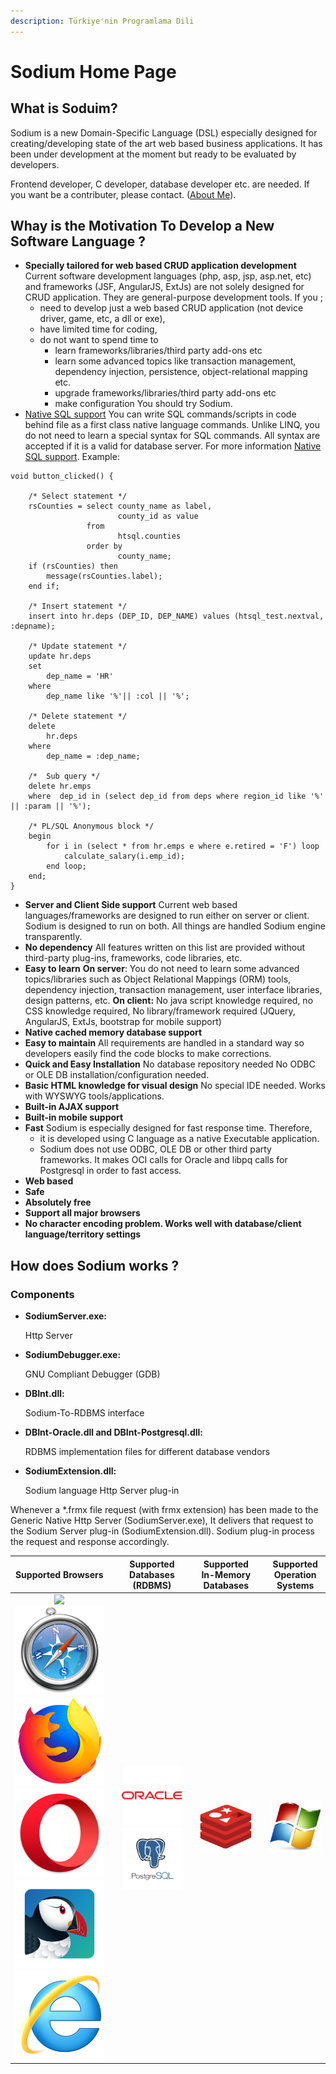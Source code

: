 ```yaml
---
description: Türkiye'nin Programlama Dili
---
```


# Sodium Home Page

## What is Soduim?

Sodium is a new Domain-Specific Language \(DSL\) especially designed for creating/developing state of the art web based business applications. It has been under development at the moment but ready to be evaluated by developers.

Frontend developer, C developer, database developer etc. are needed. If you want be a contributer, please contact. \([About Me](about-me.md)\).

## Whay is the Motivation To Develop a New Software Language ?

* **Specially tailored for web based CRUD application development** Current software development languages \(php, asp, jsp, asp.net, etc\) and frameworks \(JSF, AngularJS, ExtJs\) are not solely designed for CRUD application. They are general-purpose development tools.  If you ;
  * need to develop just a web based CRUD application \(not device driver, game, etc, a dll or exe\),
  * have limited time for coding,
  * do not want to spend time to
    * learn frameworks/libraries/third party add-ons etc
    * learn some advanced topics like transaction management, dependency injection, persistence, object-relational mapping etc.
    * upgrade frameworks/libraries/third party add-ons etc
    * make configuration You should try Sodium.
* [Native SQL support](language-reference/native-sql-support.md) You can write SQL commands/scripts in code behind file as a first class native language commands. Unlike LINQ, you do not need to learn a special syntax for SQL commands. All syntax are accepted if it is a valid for database server. For more information [Native SQL support](language-reference/native-sql-support.md). Example: 

```text
void button_clicked() {
 
    /* Select statement */
    rsCounties = select county_name as label,
                        county_id as value
                 from
                        htsql.counties
                 order by
                        county_name;
    if (rsCounties) then
        message(rsCounties.label);
    end if;
 
    /* Insert statement */
    insert into hr.deps (DEP_ID, DEP_NAME) values (htsql_test.nextval, :depname);
 
    /* Update statement */
    update hr.deps
    set
        dep_name = 'HR'
    where
        dep_name like '%'|| :col || '%';
 
    /* Delete statement */
    delete
        hr.deps
    where
        dep_name = :dep_name;
 
    /*  Sub query */
    delete hr.emps
    where  dep_id in (select dep_id from deps where region_id like '%' || :param || '%');
 
    /* PL/SQL Anonymous block */
    begin
        for i in (select * from hr.emps e where e.retired = 'F') loop
            calculate_salary(i.emp_id);
        end loop;
    end;
}
```

* **Server and Client Side support**  Current web based languages/frameworks are designed to run either on server or client. Sodium is designed to run on both. All things are handled Sodium engine transparently.
* **No dependency**  All features written on this list are provided without third-party plug-ins, frameworks, code libraries, etc.
* **Easy to learn** **On server**: You do not need to learn some advanced topics/libraries such as Object Relational Mappings \(ORM\) tools, dependency injection, transaction management, user interface libraries, design patterns, etc. **On client:** No java script knowledge required, no CSS knowledge required, No library/framework required \(JQuery, AngularJS, ExtJs, bootstrap for mobile support\)
* **Native cached memory database support**
* **Easy to maintain** All requirements are handled in a standard way so developers easily find the code blocks to make corrections.
* **Quick and Easy Installation** No database repository needed No ODBC or OLE DB installation/configuration needed.
* **Basic HTML knowledge for visual design** No special IDE needed. Works with WYSWYG tools/applications.
* **Built-in AJAX support**
* **Built-in mobile support**
* **Fast** Sodium is especially designed for fast response time. Therefore,
  * it is developed using C language as a native Executable application.
  * Sodium does not use ODBC, OLE DB or other third party frameworks. It makes OCI calls for Oracle and libpq calls for Postgresql in order to fast access.
* **Web based**
* **Safe**
* **Absolutely free**
* **Support all major browsers**
* **No character encoding problem. Works well with database/client language/territory settings**

## How does Sodium works ?

### Components

* **SodiumServer.exe:** 

  Http Server

* **SodiumDebugger.exe:** 

  GNU Compliant Debugger \(GDB\)

* **DBInt.dll:** 

  Sodium-To-RDBMS interface

* **DBInt-Oracle.dll and DBInt-Postgresql.dll:** 

  RDBMS implementation files for different database vendors

* **SodiumExtension.dll:** 

  Sodium language Http Server plug-in

Whenever a \*.frmx file request \(with frmx extension\) has been made to the Generic Native Http Server \(SodiumServer.exe\), It delivers that request to the Sodium Server plug-in \(SodiumExtension.dll\). Sodium plug-in process the request and response accordingly.

| **Supported  Browsers** |  | Supported  Databases \(RDBMS\) |  | Supported  In-Memory Databases |  | Supported  Operation Systems |
| :---: | :--- | :---: | :--- | :---: | :--- | :---: |
| ![](https://github.com/muradkarakas/Sodium-Manual/tree/79afd531e4890681349c97c8f6bc0cfc7ea73cd2/.gitbook/assets/supported_softwares_chrome.png%20=50x50) ![](.gitbook/assets/supported_softwares_safari.png) ![](.gitbook/assets/supported_softwares_firefox.png) ![](.gitbook/assets/supported_softwares_opera.png) ![](.gitbook/assets/supported_softwares_puffin.png) ![](.gitbook/assets/supported_softwares_internet_explorer.png) |  | ![](.gitbook/assets/supported_databases_oracle.png) ![](.gitbook/assets/supported_databases_postgresql.png) |  | ![](.gitbook/assets/supported_softwares_redis.png) |  | ![](.gitbook/assets/supported_softwares_windows.png) |

